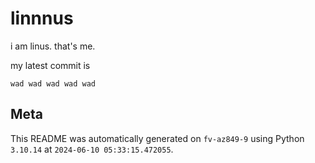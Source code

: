 # linnnus

i am linus. that's me.

my latest commit is

```
wad wad wad wad wad
```

## Meta

This README was automatically generated on `fv-az849-9` using Python
`3.10.14` at `2024-06-10 05:33:15.472055`.
